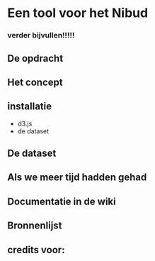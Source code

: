 # Een tool voor het Nibud 
### verder bijvullen!!!!! 

## De opdracht 

## Het concept 

## installatie 
- d3.js
- de dataset 

## De dataset 

## Als we meer tijd hadden gehad

## Documentatie in de wiki

## Bronnenlijst

## credits voor: 
